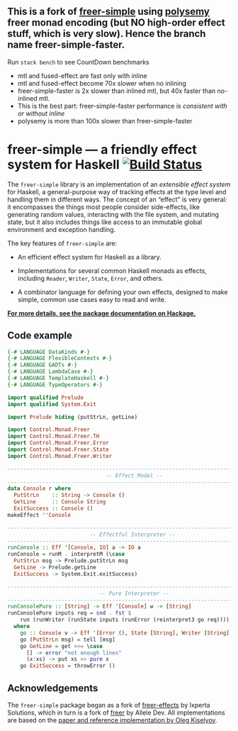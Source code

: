 ## This is a fork of [**freer-simple**](https://github.com/lexi-lambda/freer-simple) using [**polysemy**](https://github.com/polysemy-research/polysemy) freer monad encoding (but NO high-order effect stuff, which is very slow). Hence the branch name freer-simple-faster.

Run ```stack bench``` to see CountDown benchmarks
  - mtl and fused-effect are fast only with inline
  - mtl and fused-effect become 70x slower when no inlining
  - freer-simple-faster is 2x slower than inlined mtl, but 40x faster than no-inlined mtl.
  - This is the best part: freer-simple-faster performance is *consistent with or without inline*
  - polysemy is more than 100x slower than freer-simple-faster


# freer-simple — a friendly effect system for Haskell [![Build Status](https://travis-ci.org/lexi-lambda/freer-simple.svg?branch=master)](https://travis-ci.org/lexi-lambda/freer-simple)

The `freer-simple` library is an implementation of an *extensible effect system* for Haskell, a general-purpose way of tracking effects at the type level and handling them in different ways. The concept of an “effect” is very general: it encompasses the things most people consider side-effects, like generating random values, interacting with the file system, and mutating state, but it also includes things like access to an immutable global environment and exception handling.

The key features of `freer-simple` are:

  - An efficient effect system for Haskell as a library.

  - Implementations for several common Haskell monads as effects, including `Reader`, `Writer`, `State`, `Error`, and others.

  - A combinator language for defining your own effects, designed to make simple, common use cases easy to read and write.

[**For more details, see the package documentation on Hackage.**](https://hackage.haskell.org/package/freer-simple)

## Code example

```haskell
{-# LANGUAGE DataKinds #-}
{-# LANGUAGE FlexibleContexts #-}
{-# LANGUAGE GADTs #-}
{-# LANGUAGE LambdaCase #-}
{-# LANGUAGE TemplateHaskell #-}
{-# LANGUAGE TypeOperators #-}

import qualified Prelude
import qualified System.Exit

import Prelude hiding (putStrLn, getLine)

import Control.Monad.Freer
import Control.Monad.Freer.TH
import Control.Monad.Freer.Error
import Control.Monad.Freer.State
import Control.Monad.Freer.Writer

--------------------------------------------------------------------------------
                               -- Effect Model --
--------------------------------------------------------------------------------
data Console r where
  PutStrLn    :: String -> Console ()
  GetLine     :: Console String
  ExitSuccess :: Console ()
makeEffect ''Console

--------------------------------------------------------------------------------
                          -- Effectful Interpreter --
--------------------------------------------------------------------------------
runConsole :: Eff '[Console, IO] a -> IO a
runConsole = runM . interpretM (\case
  PutStrLn msg -> Prelude.putStrLn msg
  GetLine -> Prelude.getLine
  ExitSuccess -> System.Exit.exitSuccess)

--------------------------------------------------------------------------------
                             -- Pure Interpreter --
--------------------------------------------------------------------------------
runConsolePure :: [String] -> Eff '[Console] w -> [String]
runConsolePure inputs req = snd . fst $
    run (runWriter (runState inputs (runError (reinterpret3 go req))))
  where
    go :: Console v -> Eff '[Error (), State [String], Writer [String]] v
    go (PutStrLn msg) = tell [msg]
    go GetLine = get >>= \case
      [] -> error "not enough lines"
      (x:xs) -> put xs >> pure x
    go ExitSuccess = throwError ()
```

## Acknowledgements

The `freer-simple` package began as a fork of [freer-effects](http://hackage.haskell.org/package/freer-effects) by Ixperta Solutions, which in turn is a fork of [freer](http://hackage.haskell.org/package/freer) by Allele Dev. All implementations are based on the [paper and reference implementation by Oleg Kiselyov](http://okmij.org/ftp/Haskell/extensible/more.pdf).

